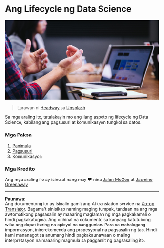 <!--
CO_OP_TRANSLATOR_METADATA:
{
  "original_hash": "dd173fd30fc039a7a299898920680723",
  "translation_date": "2025-08-28T02:30:55+00:00",
  "source_file": "4-Data-Science-Lifecycle/README.md",
  "language_code": "tl"
}
-->
# Ang Lifecycle ng Data Science

![communication](../../../translated_images/communication.06d8e2a88d30d168d661ad9f9f0a4f947ebff3719719cfdaf9ed00a406a01ead.tl.jpg)
> Larawan ni <a href="https://unsplash.com/@headwayio?utm_source=unsplash&utm_medium=referral&utm_content=creditCopyText">Headway</a> sa <a href="https://unsplash.com/s/photos/communication?utm_source=unsplash&utm_medium=referral&utm_content=creditCopyText">Unsplash</a>
  
Sa mga araling ito, tatalakayin mo ang ilang aspeto ng lifecycle ng Data Science, kabilang ang pagsusuri at komunikasyon tungkol sa datos.

### Mga Paksa

1. [Panimula](14-Introduction/README.md)
2. [Pagsusuri](15-analyzing/README.md)
3. [Komunikasyon](16-communication/README.md)

### Mga Kredito

Ang mga araling ito ay isinulat nang may ❤️ nina [Jalen McGee](https://twitter.com/JalenMCG) at [Jasmine Greenaway](https://twitter.com/paladique)

---

**Paunawa**:  
Ang dokumentong ito ay isinalin gamit ang AI translation service na [Co-op Translator](https://github.com/Azure/co-op-translator). Bagama't sinisikap naming maging tumpak, tandaan na ang mga awtomatikong pagsasalin ay maaaring maglaman ng mga pagkakamali o hindi pagkakatugma. Ang orihinal na dokumento sa kanyang katutubong wika ang dapat ituring na opisyal na sanggunian. Para sa mahalagang impormasyon, inirerekomenda ang propesyonal na pagsasalin ng tao. Hindi kami mananagot sa anumang hindi pagkakaunawaan o maling interpretasyon na maaaring magmula sa paggamit ng pagsasaling ito.
